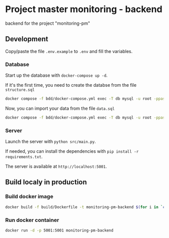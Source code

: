 # Project master monitoring - backend
backend for the project "monitoring-pm"

## Development

Copy/paste the file `.env.example` to `.env` and fill the variables.

### Database
Start up the database with `docker-compose up -d`.

If it's the first time, you need to create the databse from the file `structure.sql`
```bash
docker compose -f bdd/docker-compose.yml exec -T db mysql -u root -ppassword db < bdd/structure.sql
```

Now, you can import your data from the file `data.sql`
```bash
docker compose -f bdd/docker-compose.yml exec -T db mysql -u root -ppassword db < $PATH_TO_DATA_FILE
```

### Server

Launch the server with `python src/main.py`.

If needed, you can install the dependencies with `pip install -r requirements.txt`.

The server is available at `http://localhost:5001`.


## Build localy in production

### Build docker image
```bash
docker build -f build/Dockerfile -t monitoring-pm-backend $(for i in `cat .env`; do out+="--build-arg $i " ; done; echo $out;out="") .
```

### Run docker container
```bash
docker run -d -p 5001:5001 monitoring-pm-backend
```